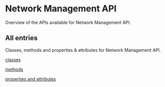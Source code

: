 [
This is a templated file. Adding content to this file may result in it being
reverted. Instead, if you want to place additional content, create an
"overview_content.md" file in `docs/` directory. The Sphinx tool will
pick up on the content and merge the content.
]: #

# Network Management API

Overview of the APIs available for Network Management API.

## All entries

Classes, methods and properties & attributes for
Network Management API.

[classes](https://cloud.google.com/python/docs/reference/networkmanagement/latest/summary_class.html)

[methods](https://cloud.google.com/python/docs/reference/networkmanagement/latest/summary_method.html)

[properties and
attributes](https://cloud.google.com/python/docs/reference/networkmanagement/latest/summary_property.html)
